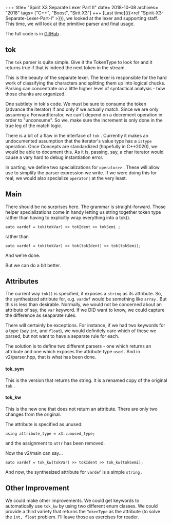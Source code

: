 +++
title= "Spirit X3 Separate Lexer Part II"
date= 2018-10-08
archives= "2018"
tags= ["C++", "Boost", "Sirit X3"]
+++
[Last time]({{<ref "Spirit-X3-Separate-Lexer-Part-I" >}}), we looked at the lexer and supporting staff. This time, we will look at the primitive parser and final usage.

The full code is in [GitHub](https://github.com/mhhollomon/lexer) .

## tok

The `tok` parser is quite simple. Give it the TokenType to look for and it returns true if that is indeed the next token in the stream.

This is the beauty of the separate lexer. The lexer is responsible for the hard work of classifying the characters and splitting them up into logical chucks. Parsing can concentrate on a little higher level of syntactical analysis - how those chunks are organized.

One subtlety in tok's code. We must be sure to consume the token (advance the iterator) if and only if we actually match. Since we are only assuming a ForwardIterator, we can't depend on a decrement operation in order to "unconsume". So we, make sure the increment is only done in the true leg of the match logic.

There is a bit of a flaw in the interface of `tok` . Currently it makes an undocumented assumption that the iterator's value type has a `istype` operation. Once Concepts are standardized (hopefully in C++2020), we would be able to document this. As it is, passing, say, a char iterator would cause a vary hard to debug instantiation error.

In parting, we define two specializations for `operator>>` . These will allow use to simplify the parser expression we write. If we were doing this for real, we would also specialize `operator|` at the very least.

## Main

There should be no surprises here. The grammar is straight-forward. Those helper specializations come in handy letting us string together token type rather than having to explicitly wrap everything into a tok().

```
auto vardef = tok(tokVar) >> tokIdent >> tokSemi ;
```

rather than

```
auto vardef = tok(tokVar) >> tok(tokIdent) >> tok(tokSemi);
```

And we're done.

But we can do a bit better.

## Attributes

The current way `tok()` is specified, it exposes a `string` as its attribute. So, the synthesized attribute for, e.g. `vardef` would be something like `array` . But this is less than desirable. Normally, we would not be concerned about an attribute of say, the `var` keyword. If we DID want to know, we could capture the difference as seaparate rules.

There will certainly be exceptions. For instance, if we had two keywords for a type (say `int`, and `float`), we would definitely care which of these we parsed, but not want to have a separate rule for each.

The solution is to define two different parsers - one which returns an attribute and one which exposes the attribute type `used` . And in v2/parser.hpp, that is what has been done.

#### tok_sym

This is the version that returns the string. It is a renamed copy of the original `tok` .

#### tok_kw

This is the new one that does not return an attribute. There are only two changes from the original.

The attribute is specified as unused:

```
using attribute_type = x3::unused_type;
```

and the assignment to `attr` has been removed.

Now the v2/main can say...

```
auto vardef = tok_kw(tokVar) >> tokIdent >> tok_kw(tokSemi);
```

And now, the synthesized attribute for `vardef` is a simple `string` .

## Other Improvement

We could make other improvements.
We could get keywords to automatically use `tok_kw` by using two different enum classes.
We could provide a third variety that returns the `TokenType` as the attribute (to solve the `int, float` problem.
I'll leave those as exercises for reader.
